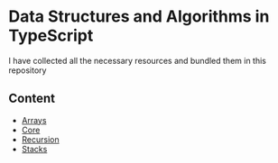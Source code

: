 # Data Structures and Algorithms in TypeScript

I have collected all the necessary resources and bundled them in this repository

## Content

- [Arrays](./Arrays)
- [Core](./Core)
- [Recursion](./Recursion)
- [Stacks](./Stacks)
